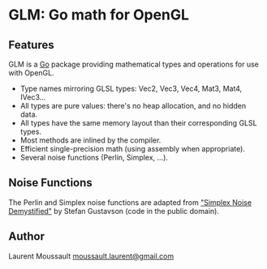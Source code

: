 GLM: Go math for OpenGL
=======================

Features
--------

GLM is a [Go](http://golang.org/) package providing mathematical types and operations for use with OpenGL.

- Type names mirroring GLSL types: Vec2, Vec3, Vec4, Mat3, Mat4, IVec3...
- All types are pure values: there's no heap allocation, and no hidden data.
- All types have the same memory layout than their corresponding GLSL types.
- Most methods are inlined by the compiler.
- Efficient single-precision math (using assembly when appropriate).
- Several noise functions (Perlin, Simplex, ...).


Noise Functions
---------------

The Perlin and Simplex noise functions are adapted from
["Simplex Noise Demystified"](http://www.itn.liu.se/~stegu/simplexnoise/simplexnoise.pdf)
by Stefan Gustavson (code in the public domain).


Author
------

Laurent Moussault <moussault.laurent@gmail.com>